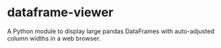 # dataframe-viewer
A Python module to display large pandas DataFrames with auto-adjusted column widths in a web browser.
